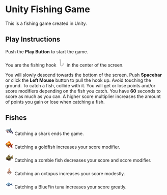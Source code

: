 # Unity Fishing Game

This is a fishing game created in Unity.

## Play Instructions

Push the **Play Button** to start the game.

You are the fishing hook ![Player-Fishing Hook](./Assets/Sprites/hook.png) in the center of the screen. 

You will slowly descend towards the bottom of the screen. Push **Spacebar** or click the **Left Mouse** button to pull the hook up. Avoid touching the ground. To catch a fish, collide with it. You will get or lose points and/or score modifiers depending on the fish you catch. You have **60** seconds to score as much as you can. A higher score multiplier increases the amount of points you gain or lose when catching a fish.

## Fishes

![Shark](./Assets/Sprites/shark.png) Catching a shark ends the game.

![Goldfish](./Assets/Sprites/goldfish.png) Catching a goldfish increases your score modifier.

![Zombie](./Assets/Sprites/zombie.png) Catching a zombie fish decreases your score and score modifier.

![Octopus](./Assets/Sprites/octopus.png) Catching an octopus increases your score modestly.

![BlueFin Tuna](./Assets/Sprites/tuna.png) Catching a BlueFin tuna increases your score greatly.

